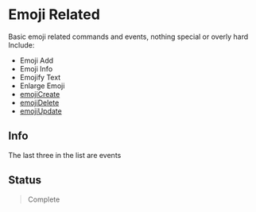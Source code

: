# Emoji Related
Basic emoji related commands and events, nothing special or overly hard
Include:
- Emoji Add
- Emoji Info
- Emojify Text
- Enlarge Emoji
- [emojiCreate](https://discord.js.org/#/docs/discord.js/stable/class/Client?scrollTo=e-emojiCreate)
- [emojiDelete](https://discord.js.org/#/docs/discord.js/stable/class/Client?scrollTo=e-emojiDelete)
- [emojiUpdate](https://discord.js.org/#/docs/discord.js/stable/class/Client?scrollTo=e-emojiUpdate)

## Info
The last three in the list are events

## Status 
> Complete
